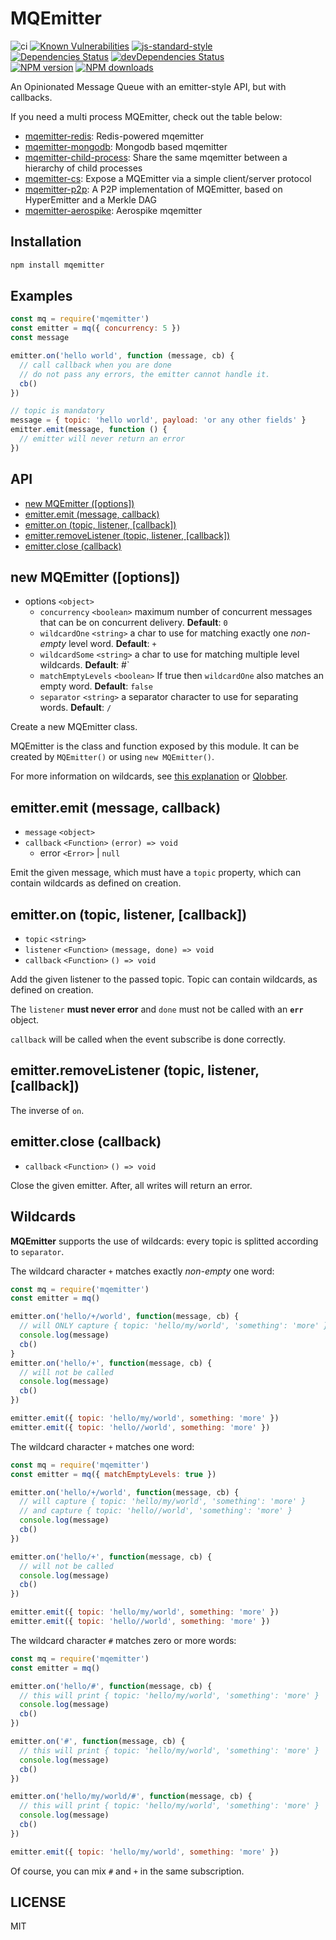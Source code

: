 <!-- markdownlint-disable MD013 MD024 -->

# MQEmitter

![ci](https://github.com/mcollina/mqemitter/workflows/ci/badge.svg)
[![Known Vulnerabilities](https://snyk.io/test/github/mcollina/mqemitter/badge.svg)](https://snyk.io/test/github/mcollina/mqemitter)
[![js-standard-style](https://img.shields.io/badge/code%20style-standard-brightgreen.svg?style=flat)](http://standardjs.com/)\
[![Dependencies Status](https://david-dm.org/mcollina/mqemitter/status.svg)](https://david-dm.org/mcollina/mqemitter)
[![devDependencies Status](https://david-dm.org/mcollina/mqemitter/dev-status.svg)](https://david-dm.org/mcollina/mqemitter?type=dev)\
[![NPM version](https://img.shields.io/npm/v/mqemitter.svg?style=flat)](https://www.npmjs.com/mqemitter)
[![NPM downloads](https://img.shields.io/npm/dm/mqemitter.svg?style=flat)](https://www.npmjs.com/mqemitter)

An Opinionated Message Queue with an emitter-style API, but with callbacks.

If you need a multi process MQEmitter, check out the table below:

- [mqemitter-redis]: Redis-powered mqemitter
- [mqemitter-mongodb]: Mongodb based mqemitter
- [mqemitter-child-process]: Share the same mqemitter between a hierarchy of child processes
- [mqemitter-cs]: Expose a MQEmitter via a simple client/server protocol
- [mqemitter-p2p]: A P2P implementation of MQEmitter, based on HyperEmitter and a Merkle DAG
- [mqemitter-aerospike]: Aerospike mqemitter

## Installation

```sh
npm install mqemitter
```

## Examples

```js
const mq = require('mqemitter')
const emitter = mq({ concurrency: 5 })
const message

emitter.on('hello world', function (message, cb) {
  // call callback when you are done
  // do not pass any errors, the emitter cannot handle it.
  cb()
})

// topic is mandatory
message = { topic: 'hello world', payload: 'or any other fields' }
emitter.emit(message, function () {
  // emitter will never return an error
})
```

## API

- [new MQEmitter ([options])](#new-mqemitter-options)
- [emitter.emit (message, callback)](#emitteremit-message-callback)
- [emitter.on (topic, listener, [callback])](#emitteron-topic-listener-callback)
- [emitter.removeListener (topic, listener, [callback])](#emitterremovelistener-topic-listener-callback)
- [emitter.close (callback)](#emitterclose-callback)

## new MQEmitter ([options])

- options `<object>`
  - `concurrency` `<boolean>` maximum number of concurrent messages that can be on concurrent delivery. __Default__: `0`
  - `wildcardOne` `<string>` a char to use for matching exactly one _non-empty_ level word. __Default__: `+`
  - `wildcardSome` `<string>` a char to use for matching multiple level wildcards. __Default__: #`
  - `matchEmptyLevels` `<boolean>` If true then `wildcardOne` also matches an empty word. __Default__: `false`
  - `separator` `<string>`  a separator character to use for separating words. __Default__: `/`

Create a new MQEmitter class.

MQEmitter is the class and function exposed by this module.
It can be created by `MQEmitter()` or using `new MQEmitter()`.

For more information on wildcards, see [this explanation](#wildcards) or [Qlobber](https://www.npmjs.com/qlobber).

## emitter.emit (message, callback)

- `message` `<object>`
- `callback` `<Function>` `(error) => void`
  - error `<Error>` | `null`

Emit the given message, which must have a `topic` property, which can contain wildcards as defined on creation.

## emitter.on (topic, listener, [callback])

- `topic` `<string>`
- `listener` `<Function>` `(message, done) => void`
- `callback` `<Function>` `() => void`

Add the given listener to the passed topic. Topic can contain wildcards, as defined on creation.

The `listener` __must never error__ and `done` must not be called with an __`err`__ object.

`callback` will be called when the event subscribe is done correctly.

## emitter.removeListener (topic, listener, [callback])

The inverse of `on`.

## emitter.close (callback)

- `callback` `<Function>` `() => void`

Close the given emitter. After, all writes will return an error.

## Wildcards

__MQEmitter__ supports the use of wildcards: every topic is splitted according to `separator`.

The wildcard character `+` matches exactly _non-empty_ one word:

```js
const mq = require('mqemitter')
const emitter = mq()

emitter.on('hello/+/world', function(message, cb) {
  // will ONLY capture { topic: 'hello/my/world', 'something': 'more' }
  console.log(message)
  cb()
}
emitter.on('hello/+', function(message, cb) {
  // will not be called
  console.log(message)
  cb()
})

emitter.emit({ topic: 'hello/my/world', something: 'more' })
emitter.emit({ topic: 'hello//world', something: 'more' })
```

The wildcard character `+` matches one word:

```js
const mq = require('mqemitter')
const emitter = mq({ matchEmptyLevels: true })

emitter.on('hello/+/world', function(message, cb) {
  // will capture { topic: 'hello/my/world', 'something': 'more' }
  // and capture { topic: 'hello//world', 'something': 'more' }
  console.log(message)
  cb()
})

emitter.on('hello/+', function(message, cb) {
  // will not be called
  console.log(message)
  cb()
})

emitter.emit({ topic: 'hello/my/world', something: 'more' })
emitter.emit({ topic: 'hello//world', something: 'more' })
```

The wildcard character `#` matches zero or more words:

```js
const mq = require('mqemitter')
const emitter = mq()

emitter.on('hello/#', function(message, cb) {
  // this will print { topic: 'hello/my/world', 'something': 'more' }
  console.log(message)
  cb()
})

emitter.on('#', function(message, cb) {
  // this will print { topic: 'hello/my/world', 'something': 'more' }
  console.log(message)
  cb()
})

emitter.on('hello/my/world/#', function(message, cb) {
  // this will print { topic: 'hello/my/world', 'something': 'more' }
  console.log(message)
  cb()
})

emitter.emit({ topic: 'hello/my/world', something: 'more' })
```

Of course, you can mix `#` and `+` in the same subscription.

## LICENSE

MIT

[mqemitter-redis]: https://www.npmjs.com/mqemitter-redis
[mqemitter-mongodb]: https://www.npmjs.com/mqemitter-mongodb
[mqemitter-child-process]: https://www.npmjs.com/mqemitter-child-process
[mqemitter-cs]: https://www.npmjs.com/mqemitter-cs
[mqemitter-p2p]: https://www.npmjs.com/mqemitter-p2p
[mqemitter-aerospike]: https://www.npmjs.com/mqemitter-aerospike
